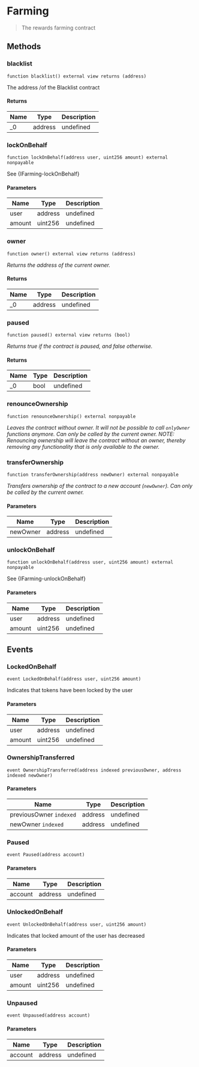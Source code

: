# Farming



> The rewards farming contract





## Methods

### blacklist

```solidity
function blacklist() external view returns (address)
```

The address /of the Blacklist contract




#### Returns

| Name | Type | Description |
|---|---|---|
| _0 | address | undefined |

### lockOnBehalf

```solidity
function lockOnBehalf(address user, uint256 amount) external nonpayable
```

See {IFarming-lockOnBehalf}



#### Parameters

| Name | Type | Description |
|---|---|---|
| user | address | undefined |
| amount | uint256 | undefined |

### owner

```solidity
function owner() external view returns (address)
```



*Returns the address of the current owner.*


#### Returns

| Name | Type | Description |
|---|---|---|
| _0 | address | undefined |

### paused

```solidity
function paused() external view returns (bool)
```



*Returns true if the contract is paused, and false otherwise.*


#### Returns

| Name | Type | Description |
|---|---|---|
| _0 | bool | undefined |

### renounceOwnership

```solidity
function renounceOwnership() external nonpayable
```



*Leaves the contract without owner. It will not be possible to call `onlyOwner` functions anymore. Can only be called by the current owner. NOTE: Renouncing ownership will leave the contract without an owner, thereby removing any functionality that is only available to the owner.*


### transferOwnership

```solidity
function transferOwnership(address newOwner) external nonpayable
```



*Transfers ownership of the contract to a new account (`newOwner`). Can only be called by the current owner.*

#### Parameters

| Name | Type | Description |
|---|---|---|
| newOwner | address | undefined |

### unlockOnBehalf

```solidity
function unlockOnBehalf(address user, uint256 amount) external nonpayable
```

See {IFarming-unlockOnBehalf}



#### Parameters

| Name | Type | Description |
|---|---|---|
| user | address | undefined |
| amount | uint256 | undefined |



## Events

### LockedOnBehalf

```solidity
event LockedOnBehalf(address user, uint256 amount)
```

Indicates that tokens have been locked by the user



#### Parameters

| Name | Type | Description |
|---|---|---|
| user  | address | undefined |
| amount  | uint256 | undefined |

### OwnershipTransferred

```solidity
event OwnershipTransferred(address indexed previousOwner, address indexed newOwner)
```





#### Parameters

| Name | Type | Description |
|---|---|---|
| previousOwner `indexed` | address | undefined |
| newOwner `indexed` | address | undefined |

### Paused

```solidity
event Paused(address account)
```





#### Parameters

| Name | Type | Description |
|---|---|---|
| account  | address | undefined |

### UnlockedOnBehalf

```solidity
event UnlockedOnBehalf(address user, uint256 amount)
```

Indicates that locked amount of the user has decreased



#### Parameters

| Name | Type | Description |
|---|---|---|
| user  | address | undefined |
| amount  | uint256 | undefined |

### Unpaused

```solidity
event Unpaused(address account)
```





#### Parameters

| Name | Type | Description |
|---|---|---|
| account  | address | undefined |



